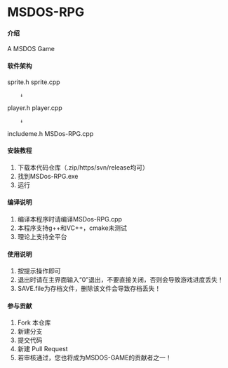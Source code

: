 ﻿# MSDOS-RPG

#### 介绍
A MSDOS Game

#### 软件架构
sprite.h sprite.cpp

        ↓
        
player.h player.cpp

        ↓
        
includeme.h MSDos-RPG.cpp

#### 安装教程

1.  下载本代码仓库（.zip/https/svn/release均可）
2.  找到MSDos-RPG.exe
3.  运行

#### 编译说明
1. 编译本程序时请编译MSDos-RPG.cpp
2. 本程序支持g++和VC++，cmake未测试
3. 理论上支持全平台

#### 使用说明

1.  按提示操作即可
2.  退出时请在主界面输入“0”退出，不要直接关闭，否则会导致游戏进度丢失！
3.  SAVE.file为存档文件，删除该文件会导致存档丢失！

#### 参与贡献

1.  Fork 本仓库
2.  新建分支
3.  提交代码
4.  新建 Pull Request
5.  若审核通过，您也将成为MSDOS-GAME的贡献者之一！
